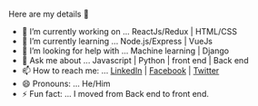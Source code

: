  Here are my details 👋
 
 - 🔭 I’m currently working on ... ReactJs/Redux | HTML/CSS
 - 🌱 I’m currently learning ... Node.js/Express | VueJs
 - 🤔 I’m looking for help with ... Machine learning | Django
 - 💬 Ask me about ... Javascript | Python | front end | Back end
 - 📫 How to reach me: ... [LinkedIn](https://www.linkedin.com/in/rohan-sharma-532847129) | [Facebook](https://www.facebook.com/rbohre.rb7) | [Twitter](https://twitter.com/rohansb540)
 - 😄 Pronouns: ... He/Him
 - ⚡ Fun fact: ... I moved from Back end to front end.

<!--
**rohans540/rohans540** is a ✨ _special_ ✨ repository because its `README.md` (this file) appears on your GitHub profile.
-->
